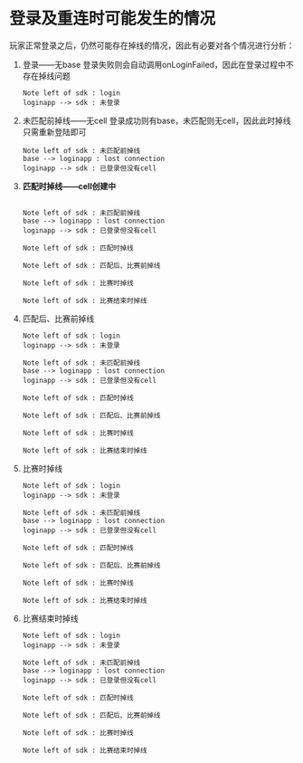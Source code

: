 # 登录及重连时可能发生的情况
玩家正常登录之后，仍然可能存在掉线的情况，因此有必要对各个情况进行分析：

1. 登录——无base
    登录失败则会自动调用onLoginFailed，因此在登录过程中不存在掉线问题

    ```sequence {theme="simple"}
    Note left of sdk : login
    loginapp --> sdk : 未登录
    ```

2. 未匹配前掉线——无cell
    登录成功则有base，未匹配则无cell，因此此时掉线只需重新登陆即可

    ```sequence {theme="simple"}
    Note left of sdk : 未匹配前掉线
    base --> loginapp : lost connection
    loginapp --> sdk : 已登录但没有cell
    ```

3. **匹配时掉线——cell创建中**

    ```sequence {theme="simple"}

    Note left of sdk : 未匹配前掉线
    base --> loginapp : lost connection
    loginapp --> sdk : 已登录但没有cell

    Note left of sdk : 匹配时掉线

    Note left of sdk : 匹配后、比赛前掉线

    Note left of sdk : 比赛时掉线

    Note left of sdk : 比赛结束时掉线
    ```

4. 匹配后、比赛前掉线

    ```sequence {theme="simple"}
    Note left of sdk : login
    loginapp --> sdk : 未登录

    Note left of sdk : 未匹配前掉线
    base --> loginapp : lost connection
    loginapp --> sdk : 已登录但没有cell

    Note left of sdk : 匹配时掉线

    Note left of sdk : 匹配后、比赛前掉线

    Note left of sdk : 比赛时掉线

    Note left of sdk : 比赛结束时掉线
    ```

5. 比赛时掉线

    ```sequence {theme="simple"}
    Note left of sdk : login
    loginapp --> sdk : 未登录

    Note left of sdk : 未匹配前掉线
    base --> loginapp : lost connection
    loginapp --> sdk : 已登录但没有cell

    Note left of sdk : 匹配时掉线

    Note left of sdk : 匹配后、比赛前掉线

    Note left of sdk : 比赛时掉线

    Note left of sdk : 比赛结束时掉线
    ```

6. 比赛结束时掉线

    ```sequence {theme="simple"}
    Note left of sdk : login
    loginapp --> sdk : 未登录

    Note left of sdk : 未匹配前掉线
    base --> loginapp : lost connection
    loginapp --> sdk : 已登录但没有cell

    Note left of sdk : 匹配时掉线

    Note left of sdk : 匹配后、比赛前掉线

    Note left of sdk : 比赛时掉线

    Note left of sdk : 比赛结束时掉线
    ```
